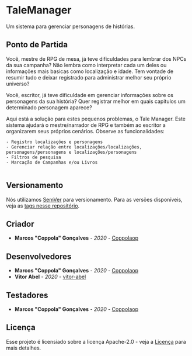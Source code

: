 # TaleManager
Um sistema para gerenciar personagens de histórias.

## Ponto de Partida

Você, mestre de RPG de mesa, já teve dificuldades para lembrar dos NPCs da sua campanha?
Não lembra como interpretar cada um deles ou informações mais basicas como localização e idade.
Tem vontade de resumir tudo e deixar registrado para administrar melhor seu próprio universo?

Você, escritor, já teve dificuldade em gerenciar informações sobre os personagens da sua história?
Quer registrar melhor em quais capitulos um determinado personagem aparece?

Aqui está a solução para estes pequenos problemas, o Tale Manager.
Este sistema ajudará o mestre/narrador de RPG e também ao escritor a organizarem seus próprios cenários.
Observe as funcionalidades:

```
- Registro localizações e personagens
- Gerenciar relação entre localizações/localizações, personagens/personagens e localizações/personagens
- Filtros de pesquisa
- Marcação de Campanhas e/ou Livros
  
```

## Versionamento

Nós utilizamos [SemVer](http://semver.org/) para versionamento. Para as versões disponíveis, veja as [tags nesse repositório](https://github.com/DarksunTeam/TaleManager/tags). 

## Criador

* **Marcos "Coppola" Gonçalves** - *2020* - [Coppolaop](https://github.com/coppolaop)

## Desenvolvedores

* **Marcos "Coppola" Gonçalves** - *2020* - [Coppolaop](https://github.com/coppolaop)
* **Vitor Abel** - *2020* - [vitor-abel](https://github.com/vitor-abel)

## Testadores

* **Marcos "Coppola" Gonçalves** - *2020* - [Coppolaop](https://github.com/coppolaop)

## Licença

Esse projeto é licensiado sobre a licença Apache-2.0 - veja a [Licença](LICENSE) para mais detalhes.
